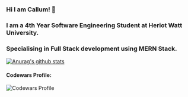 ### Hi I am Callum! :wave:
### I am a 4th Year Software Engineering Student at Heriot Watt University.
### Specialising in Full Stack development using MERN Stack.
[![Anurag's github stats](https://github-readme-stats.vercel.app/api?username=taybluetooth&theme=synthwave)](https://github.com/anuraghazra/github-readme-stats)
#### Codewars Profile:
![Codewars Profile](https://www.codewars.com/users/TayBluetooth/badges/large)
